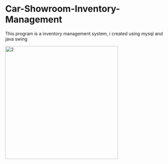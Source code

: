 # Car-Showroom-Inventory-Management
This program is a inventory management system, i created using mysql and java swing

<img width="357" alt="2" src="https://user-images.githubusercontent.com/90245688/143771508-66669822-b3bb-413c-8bd8-19c7ffb7110c.PNG">
